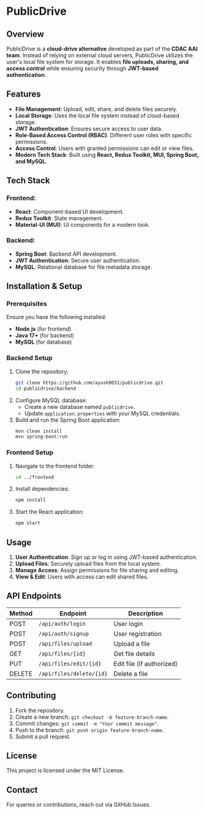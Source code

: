 # PublicDrive

## Overview
PublicDrive is a **cloud-drive alternative** developed as part of the **CDAC AAI team**. Instead of relying on external cloud servers, PublicDrive utilizes the user's local file system for storage. It enables **file uploads, sharing, and access control** while ensuring security through **JWT-based authentication**.

## Features
- **File Management**: Upload, edit, share, and delete files securely.
- **Local Storage**: Uses the local file system instead of cloud-based storage.
- **JWT Authentication**: Ensures secure access to user data.
- **Role-Based Access Control (RBAC)**: Different user roles with specific permissions.
- **Access Control**: Users with granted permissions can edit or view files.
- **Modern Tech Stack**: Built using **React, Redux Toolkit, MUI, Spring Boot, and MySQL**.

## Tech Stack
### Frontend:
- **React**: Component-based UI development.
- **Redux Toolkit**: State management.
- **Material-UI (MUI)**: UI components for a modern look.

### Backend:
- **Spring Boot**: Backend API development.
- **JWT Authentication**: Secure user authentication.
- **MySQL**: Relational database for file metadata storage.

## Installation & Setup
### Prerequisites
Ensure you have the following installed:
- **Node.js** (for frontend)
- **Java 17+** (for backend)
- **MySQL** (for database)

### Backend Setup
1. Clone the repository:
   ```bash
   git clone https://github.com/ayush0031/publicdrive.git
   cd publicdrive/backend
   ```
2. Configure MySQL database:
   - Create a new database named `publicdrive`.
   - Update `application.properties` with your MySQL credentials.
3. Build and run the Spring Boot application:
   ```bash
   mvn clean install
   mvn spring-boot:run
   ```

### Frontend Setup
1. Navigate to the frontend folder:
   ```bash
   cd ../frontend
   ```
2. Install dependencies:
   ```bash
   npm install
   ```
3. Start the React application:
   ```bash
   npm start
   ```

## Usage
1. **User Authentication**: Sign up or log in using JWT-based authentication.
2. **Upload Files**: Securely upload files from the local system.
3. **Manage Access**: Assign permissions for file sharing and editing.
4. **View & Edit**: Users with access can edit shared files.

## API Endpoints
| Method | Endpoint | Description |
|--------|----------|-------------|
| POST   | `/api/auth/login` | User login |
| POST   | `/api/auth/signup` | User registration |
| POST   | `/api/files/upload` | Upload a file |
| GET    | `/api/files/{id}` | Get file details |
| PUT    | `/api/files/edit/{id}` | Edit file (if authorized) |
| DELETE | `/api/files/delete/{id}` | Delete a file |

## Contributing
1. Fork the repository.
2. Create a new branch: `git checkout -b feature-branch-name`.
3. Commit changes: `git commit -m "Your commit message"`.
4. Push to the branch: `git push origin feature-branch-name`.
5. Submit a pull request.

## License
This project is licensed under the MIT License.

## Contact
For queries or contributions, reach out via GitHub Issues.




